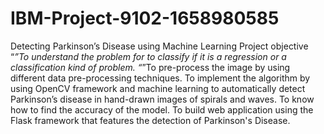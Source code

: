 # IBM-Project-9102-1658980585
Detecting Parkinson’s Disease using Machine Learning
Project objective
“*”To understand the problem for to classify if it is a regression or a classification kind of problem.
“*”To pre-process the image by using different data pre-processing techniques.
To implement the algorithm by using OpenCV framework and machine learning to automatically detect Parkinson’s disease in hand-drawn images of spirals and waves.
To know how to find the accuracy of the model.
To build web application using the Flask framework that features the detection of Parkinson's Disease.

